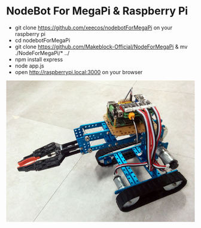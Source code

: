 # NodeBot For MegaPi & Raspberry Pi
 * git clone https://github.com/xeecos/nodebotForMegaPi on your raspberry pi
 * cd nodebotForMegaPi
 * git clone https://github.com/Makeblock-Official/NodeForMegaPi & mv ./NodeForMegaPi/* ../
 * npm install express
 * node app.js
 * open http://raspberrypi.local:3000 on your browser
 
 ![image](https://github.com/xeecos/nodebotForMegaPi/raw/master/images/nodebot.jpg)

